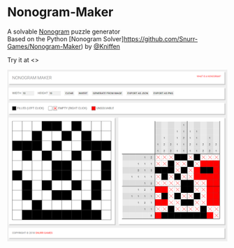# Nonogram-Maker
A solvable [Nonogram](https://en.wikipedia.org/wiki/Nonogram) puzzle generator
<br>
Based on the Python [Nonogram Solver]https://github.com/Snurr-Games/Nonogram-Maker) by [@Kniffen](https://github.com/Snurr-Games/Nonogram-Maker/commits?author=kniffen)

Try it at <>

![Screenshot](screenshot.png "Logo Title Text 1")
